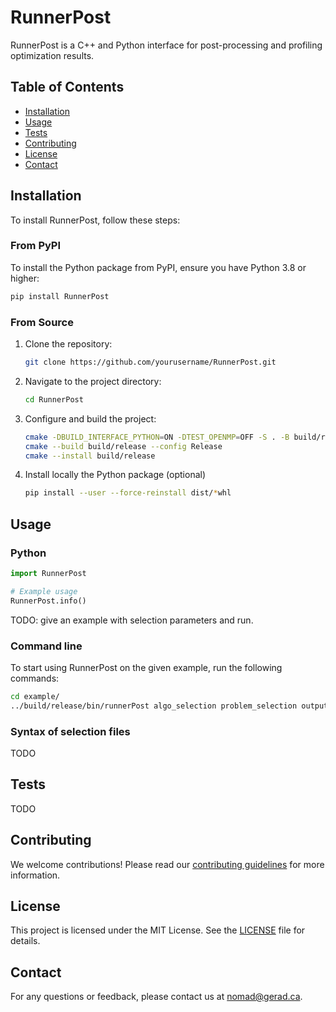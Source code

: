# RunnerPost
RunnerPost is a C++ and Python interface for post-processing and profiling optimization results.

## Table of Contents

- [Installation](#installation)
- [Usage](#usage)
- [Tests](#tests)
- [Contributing](#contributing)
- [License](#license)
- [Contact](#contact)


## Installation

To install RunnerPost, follow these steps:

### From PyPI

To install the Python package from PyPI, ensure you have Python 3.8 or higher:

```sh
pip install RunnerPost
```

### From Source

1. Clone the repository:
    ```bash
    git clone https://github.com/yourusername/RunnerPost.git
    ```
2. Navigate to the project directory:
    ```bash
    cd RunnerPost
    ```
3. Configure and build the project:
    ```bash
    cmake -DBUILD_INTERFACE_PYTHON=ON -DTEST_OPENMP=OFF -S . -B build/release
    cmake --build build/release --config Release
    cmake --install build/release
    ```

4. Install locally the Python package (optional)
    ```bash
    pip install --user --force-reinstall dist/*whl
    ```

## Usage

### Python

```python
import RunnerPost

# Example usage
RunnerPost.info()
```

TODO: give an example with selection parameters and run.

### Command line

To start using RunnerPost on the given example, run the following commands:
```bash
cd example/
../build/release/bin/runnerPost algo_selection problem_selection output_selection
```

### Syntax of selection files
TODO


## Tests
TODO

## Contributing

We welcome contributions! Please read our [contributing guidelines](CONTRIBUTING.md) for more information.

## License

This project is licensed under the MIT License. See the [LICENSE](LICENSE) file for details.

## Contact

For any questions or feedback, please contact us at nomad@gerad.ca.
